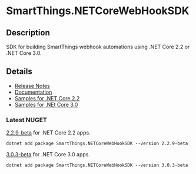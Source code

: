 # SmartThings.NETCoreWebHookSDK

## Description
SDK for building SmartThings webhook automations using .NET Core 2.2 or .NET Core 3.0.

## Details
- [Release Notes](https://github.com/ianisms/SmartThings.NETCoreWebHookSDK/blob/master/docs/RELEASENOTES.md)
- [Documentation](https://ianisms.github.io/SmartThings.NETCoreWebHookSDK/)
- [Samples for .NET Core 2.2](https://github.com/ianisms/SmartThings.NETCoreWebHookSDK/tree/master/samples)
- [Samples for .NEt Core 3.0](https://github.com/ianisms/SmartThings.NETCoreWebHookSDK/tree/3.0/samples)

### Latest NUGET

[2.2.9-beta](https://www.nuget.org/packages/SmartThings.NETCoreWebHookSDK/2.2.9-beta) for .NET Core 2.2 apps.

```batch
dotnet add package SmartThings.NETCoreWebHookSDK --version 2.2.9-beta
```

[3.0.3-beta](https://www.nuget.org/packages/SmartThings.NETCoreWebHookSDK/3.0.3-beta) for .NET Core 3.0 apps.

```batch
dotnet add package SmartThings.NETCoreWebHookSDK --version 3.0.3-beta
```
